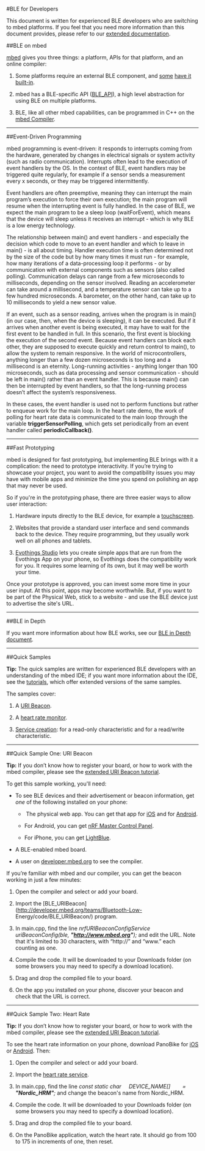 #BLE for Developers

This document is written for experienced BLE developers who are switching to mbed platforms. If you feel that you need more information than this document provides, please refer to our [extended documentation](/GettingStarted/DesignersIntro/).

##BLE on mbed

[mbed](http://developer.mbed.org) gives you three things: a platform, APIs for that platform, and an online compiler:

1. Some platforms require an external BLE component, and [some](http://developer.mbed.org/platforms/mbed-HRM1017/) [have it](http://developer.mbed.org/platforms/RedBearLab-BLE-Nano/) [built-in](http://developer.mbed.org/platforms/Nordic-nRF51-Dongle/).

2. mbed has a BLE-specific API ([BLE_API](http://developer.mbed.org/teams/Bluetooth-Low-Energy/code/BLE_API/file/1956023d42fb/README.md)), a high level abstraction for using BLE on multiple platforms.
	
3. BLE, like all other mbed capabilities, can be programmed in C++ on the [mbed Compiler](https://developer.mbed.org/compiler/).

___

##Event-Driven Programming

mbed programming is event-driven: it responds to interrupts coming from the hardware, generated by changes in electrical signals or system activity (such as radio communication). Interrupts often lead to the execution of event handlers by the OS. In the context of BLE, event handlers may be triggered quite regularly, for example if a sensor sends a measurement every x seconds, or they may be triggered intermittently.

Event handlers are often preemptive, meaning they can interrupt the main program’s execution to force their own execution; the main program will resume when the interrupting event is fully handled. In the case of BLE, we expect the main program to be a sleep loop (waitForEvent), which means that the device will sleep unless it receives an interrupt - which is why BLE is a low energy technology.

The relationship between main() and event handlers - and especially the decision which code to move to an event handler and which to leave in main() - is all about timing. Handler execution time is often determined not by the size of the code but by how many times it must run - for example, how many iterations of a data-processing loop it performs - or by communication with external components such as sensors (also called polling). Communication delays can range from a few microseconds to milliseconds, depending on the sensor involved. Reading an accelerometer can take around a millisecond, and a temperature sensor can take up to a few hundred microseconds. A barometer, on the other hand, can take up to 10 milliseconds to yield a new sensor value. 

If an event, such as a sensor reading, arrives when the program is in main() (in our case, then, when the device is sleeping), it can be executed. But if it arrives when another event is being executed, it may have to wait for the first event to be handled in full. In this scenario, the first event is blocking the execution of the second event. Because event handlers can block each other, they are supposed to execute quickly and return control to main(), to allow the system to remain responsive. In the world of microcontrollers, anything longer than a few dozen microseconds is too long and a millisecond is an eternity. Long-running activities - anything longer than 100 microseconds, such as data processing and sensor communication - should be left in main() rather than an event handler. This is because main() can then be interrupted by event handlers, so that the long-running process doesn’t affect the system’s responsiveness. 

In these cases, the event handler is used not to perform functions but rather to enqueue work for the main loop. In the heart rate demo, the work of polling for heart rate data is communicated to the main loop through the variable **triggerSensorPolling**, which gets set periodically from an event handler called **periodicCallback()**.

_____

##Fast Prototyping

mbed is designed for fast prototyping, but implementing BLE brings with it a complication: the need to prototype interactivity. If you’re trying to showcase your project, you want to avoid the compatibility issues you may have with mobile apps and minimize the time you spend on polishing an app that may never be used.

So if you're in the prototyping phase, there are three easier ways to allow user interaction:

1. Hardware inputs directly to the BLE device, for example a [touchscreen](http://developer.mbed.org/components/cat/touchscreen/).

2. Websites that provide a standard user interface and send commands back to the device. They require programming, but they usually work well on all phones and tablets.

3. [Evothings Studio](http://evothings.com/getting-started-with-evothings-studio-in-90-seconds/) lets you create simple apps that are run from the Evothings App on your phone, so Evothings does the compatibility work for you. It requires some learning of its own, but it may well be worth your time.

Once your prototype is approved, you can invest some more time in your user input. At this point, apps may become worthwhile. But, if you want to be part of the Physical Web, stick to a website - and use the BLE device just to advertise the site's URL.

___

##BLE in Depth

If you want more information about how BLE works, see our [BLE in Depth document](/InDepth/BLEInDepth/). 

___

##Quick Samples

**Tip:** The quick samples are written for experienced BLE developers with an understanding of the mbed IDE; if you want more information about the IDE, see the [tutorials](/GettingStarted/IntroSamples/), which offer extended versions of the same samples. 

The samples cover:

1. A [URI Beacon](#uribeaconsample).
	
2. A [heart rate monitor](hearratesample).
	
3. [Service creation](#servicecreation): for a read-only characteristic and for a read/write characteristic.

____

<a name="uribeaconsample">
##Quick Sample One: URI Beacon
</a>

**Tip:** If you don’t know how to register your board, or how to work with the mbed compiler, please see the [extended URI Beacon tutorial](/GettingStarted/URIBeacon/). 

To get this sample working, you'll need:

+ To see BLE devices and their advertisement or beacon information, get *one* of the following installed on your phone: 

	-  The physical web app. You can get that app for [iOS](https://itunes.apple.com/us/app/physical-web/id927653608?mt=8) and for 
[Android](https://play.google.com/store/apps/details?id=physical_web.org.physicalweb).

	- For Android, you can get [nRF Master Control Panel](https://play.google.com/store/apps/detailsid=no.nordicsemi.android.mcp&hl=en).

	- For iPhone, you can get [LightBlue](https://itunes.apple.com/gb/app/lightblue-bluetooth-low-energy/id557428110?mt=8).

+ A BLE-enabled mbed board.

+ A user on [developer.mbed.org](developer.mbed.org) to see the compiler.

If you’re familiar with mbed and our compiler, you can get the beacon working in just a few minutes:

1. Open the compiler and select or add your board.

2. Import the [BLE_URIBeacon](http://developer.mbed.org/teams/Bluetooth-Low-
Energy/code/BLE_URIBeacon/) program.

3. In main.cpp, find the line *nrfURIBeaconConfigService uriBeaconConfig(ble, **"http://www.mbed.org"**);* and edit the URL. Note that it's limited to 30 characters, with “http://” and “www.” each counting as one.

5. Compile the code. It will be downloaded to your Downloads folder (on some browsers you may need to specify a download location).

6. Drag and drop the compiled file to your board.

7. On the app you installed on your phone, discover your beacon and check that the URL is correct.

____

<a name="hearratesample">
##Quick Sample Two: Heart Rate
</a>

**Tip:** If you don’t know how to register your board, or how to work with the mbed compiler, please see the [extended URI Beacon tutorial](/GettingStarted/URIBeacon/). 

To see the heart rate information on your phone, download PanoBike for [iOS](https://itunes.apple.com/gb/app/panobike/id567403997?mt=8) or [Android](https://play.google.com/store/apps/details?id=com.topeak.panobike&hl=en). Then:

1. Open the compiler and select or add your board.

2. Import the [heart rate service](http://developer.mbed.org/teams/Bluetooth-Low-Energy/code/BLE_HeartRate/).

3. In main.cpp, find the line *const static char     DEVICE_NAME[]        = **"Nordic_HRM"**;* and change the beacon's name from Nordic_HRM. 

4. Compile the code. It will be downloaded to your Downloads folder (on some browsers you may need to specify a download location).

5. Drag and drop the compiled file to your board.

6. On the PanoBike application, watch the heart rate. It should go from 100 to 175 in increments of one, then reset.
